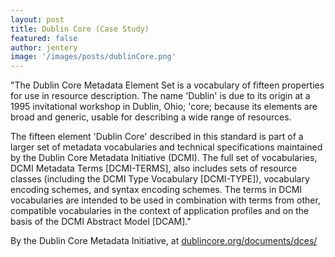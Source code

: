 ```yaml
---
layout: post
title: Dublin Core (Case Study)  
featured: false
author: jentery
image: '/images/posts/dublinCore.png'
---
```


"The Dublin Core Metadata Element Set is a vocabulary of fifteen properties for use in resource description. The name 'Dublin' is due to its origin at a 1995 invitational workshop in Dublin, Ohio; 'core; because its elements are broad and generic, usable for describing a wide range of resources.

The fifteen element 'Dublin Core' described in this standard is part of a larger set of metadata vocabularies and technical specifications maintained by the Dublin Core Metadata Initiative (DCMI). The full set of vocabularies, DCMI Metadata Terms [DCMI-TERMS], also includes sets of resource classes (including the DCMI Type Vocabulary [DCMI-TYPE]), vocabulary encoding schemes, and syntax encoding schemes. The terms in DCMI vocabularies are intended to be used in combination with terms from other, compatible vocabularies in the context of application profiles and on the basis of the DCMI Abstract Model [DCAM]." 

By the Dublin Core Metadata Initiative, at [dublincore.org/documents/dces/](http://dublincore.org/documents/dces/)
